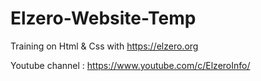 # Elzero-Website-Temp
Training on Html & Css 
with https://elzero.org

Youtube channel : https://www.youtube.com/c/ElzeroInfo/